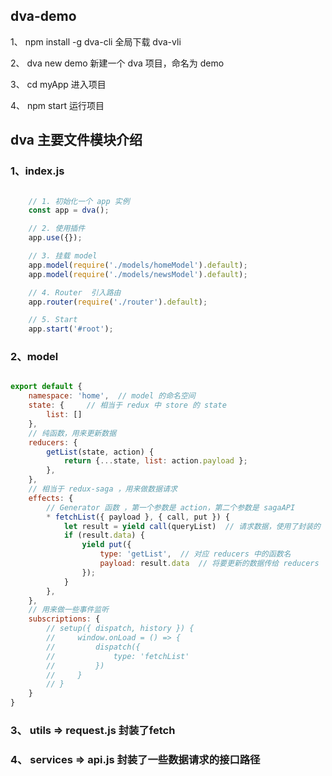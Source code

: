 ## dva-demo

1、 npm install -g dva-cli   全局下载 dva-vli

2、 dva new demo  新建一个 dva 项目，命名为 demo

3、 cd myApp  进入项目

4、 npm start  运行项目


## dva 主要文件模块介绍

### 1、index.js

```js

    // 1. 初始化一个 app 实例
    const app = dva();

    // 2. 使用插件
    app.use({});

    // 3. 挂载 model
    app.model(require('./models/homeModel').default);
    app.model(require('./models/newsModel').default);

    // 4. Router  引入路由
    app.router(require('./router').default);

    // 5. Start
    app.start('#root');

```

### 2、model

```js

export default {
    namespace: 'home',  // model 的命名空间
    state: {     // 相当于 redux 中 store 的 state
        list: []
    },
    // 纯函数，用来更新数据
    reducers: {  
        getList(state, action) {
            return {...state, list: action.payload };
        },
    },
    // 相当于 redux-saga ，用来做数据请求
    effects: {  
        // Generator 函数 ，第一个参数是 action，第二个参数是 sagaAPI
        * fetchList({ payload }, { call, put }) { 
            let result = yield call(queryList)  // 请求数据，使用了封装的 fetch 
            if (result.data) {
                yield put({
                    type: 'getList',  // 对应 reducers 中的函数名
                    payload: result.data  // 将要更新的数据传给 reducers
                });
            }
        },
    },
    // 用来做一些事件监听
    subscriptions: {
        // setup({ dispatch, history }) {
        //     window.onLoad = () => {
        //         dispatch({
        //             type: 'fetchList'
        //         })
        //     }
        // }
    }
}

```

### 3、 utils => request.js 封装了fetch

### 4、 services => api.js 封装了一些数据请求的接口路径